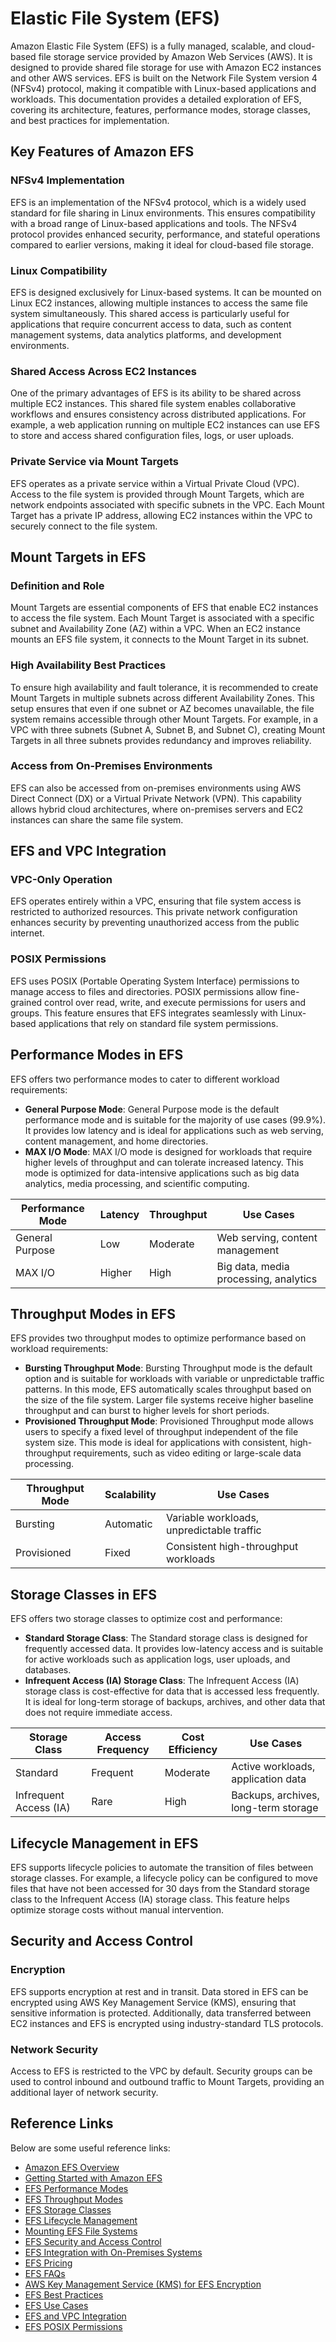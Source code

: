 # Elastic File System (EFS)

Amazon Elastic File System (EFS) is a fully managed, scalable, and cloud-based file storage service provided by Amazon Web Services (AWS). It is designed to provide shared file storage for use with Amazon EC2 instances and other AWS services. EFS is built on the Network File System version 4 (NFSv4) protocol, making it compatible with Linux-based applications and workloads. This documentation provides a detailed exploration of EFS, covering its architecture, features, performance modes, storage classes, and best practices for implementation.

## Key Features of Amazon EFS

### NFSv4 Implementation

EFS is an implementation of the NFSv4 protocol, which is a widely used standard for file sharing in Linux environments. This ensures compatibility with a broad range of Linux-based applications and tools. The NFSv4 protocol provides enhanced security, performance, and stateful operations compared to earlier versions, making it ideal for cloud-based file storage.

### Linux Compatibility

EFS is designed exclusively for Linux-based systems. It can be mounted on Linux EC2 instances, allowing multiple instances to access the same file system simultaneously. This shared access is particularly useful for applications that require concurrent access to data, such as content management systems, data analytics platforms, and development environments.

### Shared Access Across EC2 Instances

One of the primary advantages of EFS is its ability to be shared across multiple EC2 instances. This shared file system enables collaborative workflows and ensures consistency across distributed applications. For example, a web application running on multiple EC2 instances can use EFS to store and access shared configuration files, logs, or user uploads.

### Private Service via Mount Targets

EFS operates as a private service within a Virtual Private Cloud (VPC). Access to the file system is provided through Mount Targets, which are network endpoints associated with specific subnets in the VPC. Each Mount Target has a private IP address, allowing EC2 instances within the VPC to securely connect to the file system.

## Mount Targets in EFS

### Definition and Role

Mount Targets are essential components of EFS that enable EC2 instances to access the file system. Each Mount Target is associated with a specific subnet and Availability Zone (AZ) within a VPC. When an EC2 instance mounts an EFS file system, it connects to the Mount Target in its subnet.

### High Availability Best Practices

To ensure high availability and fault tolerance, it is recommended to create Mount Targets in multiple subnets across different Availability Zones. This setup ensures that even if one subnet or AZ becomes unavailable, the file system remains accessible through other Mount Targets. For example, in a VPC with three subnets (Subnet A, Subnet B, and Subnet C), creating Mount Targets in all three subnets provides redundancy and improves reliability.

### Access from On-Premises Environments

EFS can also be accessed from on-premises environments using AWS Direct Connect (DX) or a Virtual Private Network (VPN). This capability allows hybrid cloud architectures, where on-premises servers and EC2 instances can share the same file system.

## EFS and VPC Integration

### VPC-Only Operation

EFS operates entirely within a VPC, ensuring that file system access is restricted to authorized resources. This private network configuration enhances security by preventing unauthorized access from the public internet.

### POSIX Permissions

EFS uses POSIX (Portable Operating System Interface) permissions to manage access to files and directories. POSIX permissions allow fine-grained control over read, write, and execute permissions for users and groups. This feature ensures that EFS integrates seamlessly with Linux-based applications that rely on standard file system permissions.

## Performance Modes in EFS

EFS offers two performance modes to cater to different workload requirements:

- **General Purpose Mode**: General Purpose mode is the default performance mode and is suitable for the majority of use cases (99.9%). It provides low latency and is ideal for applications such as web serving, content management, and home directories.
- **MAX I/O Mode**: MAX I/O mode is designed for workloads that require higher levels of throughput and can tolerate increased latency. This mode is optimized for data-intensive applications such as big data analytics, media processing, and scientific computing.

| Performance Mode | Latency | Throughput | Use Cases                             |
| ---------------- | ------- | ---------- | ------------------------------------- |
| General Purpose  | Low     | Moderate   | Web serving, content management       |
| MAX I/O          | Higher  | High       | Big data, media processing, analytics |

## Throughput Modes in EFS

EFS provides two throughput modes to optimize performance based on workload requirements:

- **Bursting Throughput Mode**: Bursting Throughput mode is the default option and is suitable for workloads with variable or unpredictable traffic patterns. In this mode, EFS automatically scales throughput based on the size of the file system. Larger file systems receive higher baseline throughput and can burst to higher levels for short periods.
- **Provisioned Throughput Mode**: Provisioned Throughput mode allows users to specify a fixed level of throughput independent of the file system size. This mode is ideal for applications with consistent, high-throughput requirements, such as video editing or large-scale data processing.

| Throughput Mode | Scalability | Use Cases                                 |
| --------------- | ----------- | ----------------------------------------- |
| Bursting        | Automatic   | Variable workloads, unpredictable traffic |
| Provisioned     | Fixed       | Consistent high-throughput workloads      |

## Storage Classes in EFS

EFS offers two storage classes to optimize cost and performance:

- **Standard Storage Class**: The Standard storage class is designed for frequently accessed data. It provides low-latency access and is suitable for active workloads such as application logs, user uploads, and databases.
- **Infrequent Access (IA) Storage Class**: The Infrequent Access (IA) storage class is cost-effective for data that is accessed less frequently. It is ideal for long-term storage of backups, archives, and other data that does not require immediate access.

| Storage Class          | Access Frequency | Cost Efficiency | Use Cases                            |
| ---------------------- | ---------------- | --------------- | ------------------------------------ |
| Standard               | Frequent         | Moderate        | Active workloads, application data   |
| Infrequent Access (IA) | Rare             | High            | Backups, archives, long-term storage |

## Lifecycle Management in EFS

EFS supports lifecycle policies to automate the transition of files between storage classes. For example, a lifecycle policy can be configured to move files that have not been accessed for 30 days from the Standard storage class to the Infrequent Access (IA) storage class. This feature helps optimize storage costs without manual intervention.

## Security and Access Control

### Encryption

EFS supports encryption at rest and in transit. Data stored in EFS can be encrypted using AWS Key Management Service (KMS), ensuring that sensitive information is protected. Additionally, data transferred between EC2 instances and EFS is encrypted using industry-standard TLS protocols.

### Network Security

Access to EFS is restricted to the VPC by default. Security groups can be used to control inbound and outbound traffic to Mount Targets, providing an additional layer of network security.

## Reference Links

Below are some useful reference links:

- [Amazon EFS Overview](https://docs.aws.amazon.com/efs/latest/ug/whatisefs.html)
- [Getting Started with Amazon EFS](https://docs.aws.amazon.com/efs/latest/ug/getting-started.html)
- [EFS Performance Modes](https://docs.aws.amazon.com/efs/latest/ug/performance.html)
- [EFS Throughput Modes](https://docs.aws.amazon.com/efs/latest/ug/throughput-modes.html)
- [EFS Storage Classes](https://docs.aws.amazon.com/efs/latest/ug/storage-classes.html)
- [EFS Lifecycle Management](https://docs.aws.amazon.com/efs/latest/ug/lifecycle-management-efs.html)
- [Mounting EFS File Systems](https://docs.aws.amazon.com/efs/latest/ug/mounting-fs.html)
- [EFS Security and Access Control](https://docs.aws.amazon.com/efs/latest/ug/security-considerations.html)
- [EFS Integration with On-Premises Systems](https://docs.aws.amazon.com/efs/latest/ug/accessing-fs.html)
- [EFS Pricing](https://aws.amazon.com/efs/pricing/)
- [EFS FAQs](https://aws.amazon.com/efs/faq/)
- [AWS Key Management Service (KMS) for EFS Encryption](https://docs.aws.amazon.com/kms/latest/developerguide/services-efs.html)
- [EFS Best Practices](https://docs.aws.amazon.com/efs/latest/ug/performance.html#performance-best-practices)
- [EFS Use Cases](https://aws.amazon.com/efs/use-cases/)
- [EFS and VPC Integration](https://docs.aws.amazon.com/efs/latest/ug/accessing-fs.html)
- [EFS POSIX Permissions](https://docs.aws.amazon.com/efs/latest/ug/accessing-fs-nfs-permissions.html)
